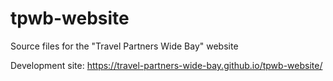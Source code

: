 # tpwb-website
Source files for the "Travel Partners Wide Bay" website

Development site: https://travel-partners-wide-bay.github.io/tpwb-website/
